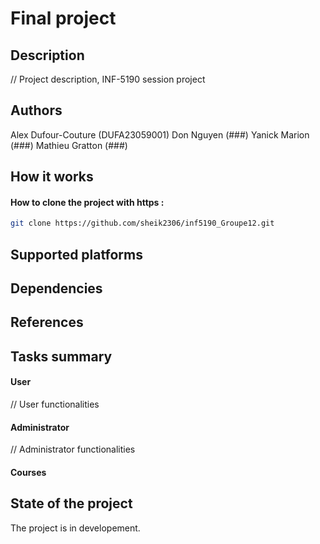 # Final project

## Description

// Project description, INF-5190 session project

## Authors

Alex Dufour-Couture   (DUFA23059001)
Don Nguyen            (###)
Yanick Marion         (###)
Mathieu Gratton       (###)


## How it works

#### How to clone the project with https :

```bash
git clone https://github.com/sheik2306/inf5190_Groupe12.git
```

## Supported platforms

## Dependencies

## References


## Tasks summary

#### User

// User functionalities


#### Administrator

// Administrator functionalities 


#### Courses



## State of the project

The project is in developement.
